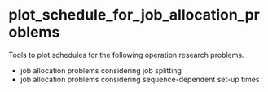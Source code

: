 # plot_schedule_for_job_allocation_problems
Tools to plot schedules for the following operation research problems.
- job allocation problems considering job splitting
- job allocation problems considering sequence-dependent set-up times

